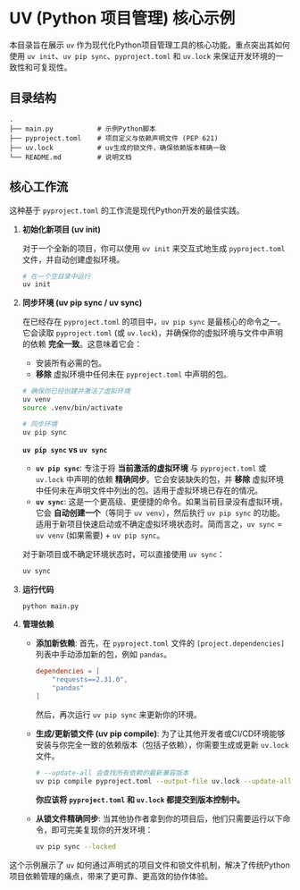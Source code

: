 # UV (Python 项目管理) 核心示例

本目录旨在展示 `uv` 作为现代化Python项目管理工具的核心功能，重点突出其如何使用 `uv init`、`uv pip sync`、`pyproject.toml` 和 `uv.lock` 来保证开发环境的一致性和可复现性。

## 目录结构

```
.
├── main.py           # 示例Python脚本
├── pyproject.toml    # 项目定义与依赖声明文件 (PEP 621)
├── uv.lock           # uv生成的锁文件，确保依赖版本精确一致
└── README.md         # 说明文档
```

## 核心工作流

这种基于 `pyproject.toml` 的工作流是现代Python开发的最佳实践。

1.  **初始化新项目 (uv init)**

    对于一个全新的项目，你可以使用 `uv init` 来交互式地生成 `pyproject.toml` 文件，并自动创建虚拟环境。

    ```bash
    # 在一个空目录中运行
    uv init
    ```

2.  **同步环境 (uv pip sync / uv sync)**

    在已经存在 `pyproject.toml` 的项目中，`uv pip sync` 是最核心的命令之一。它会读取 `pyproject.toml` (或 `uv.lock`)，并确保你的虚拟环境与文件中声明的依赖 **完全一致**。这意味着它会：
    -   安装所有必需的包。
    -   **移除** 虚拟环境中任何未在 `pyproject.toml` 中声明的包。

    ```bash
    # 确保你已经创建并激活了虚拟环境
    uv venv
    source .venv/bin/activate

    # 同步环境
    uv pip sync
    ```

    **`uv pip sync` vs `uv sync`**

    *   **`uv pip sync`**: 专注于将 **当前激活的虚拟环境** 与 `pyproject.toml` 或 `uv.lock` 中声明的依赖 **精确同步**。它会安装缺失的包，并 **移除** 虚拟环境中任何未在声明文件中列出的包。适用于虚拟环境已存在的情况。
    *   **`uv sync`**: 这是一个更高级、更便捷的命令。如果当前目录没有虚拟环境，它会 **自动创建一个**（等同于 `uv venv`），然后执行 `uv pip sync` 的功能。适用于新项目快速启动或不确定虚拟环境状态时。简而言之，`uv sync` = `uv venv` (如果需要) + `uv pip sync`。

    对于新项目或不确定环境状态时，可以直接使用 `uv sync`：
    ```bash
    uv sync
    ```

3.  **运行代码**

    ```bash
    python main.py
    ```

4.  **管理依赖**

    *   **添加新依赖**:
        首先，在 `pyproject.toml` 文件的 `[project.dependencies]` 列表中手动添加新的包，例如 `pandas`。
        ```toml
        dependencies = [
            "requests==2.31.0",
            "pandas"
        ]
        ```
        然后，再次运行 `uv pip sync` 来更新你的环境。

    *   **生成/更新锁文件 (uv pip compile)**:
        为了让其他开发者或CI/CD环境能够安装与你完全一致的依赖版本（包括子依赖），你需要生成或更新 `uv.lock` 文件。

        ```bash
        # --update-all 会查找所有依赖的最新兼容版本
        uv pip compile pyproject.toml --output-file uv.lock --update-all
        ```

        **你应该将 `pyproject.toml` 和 `uv.lock` 都提交到版本控制中。**

    *   **从锁文件精确同步**:
        当其他协作者拿到你的项目后，他们只需要运行以下命令，即可完美复现你的开发环境：
        ```bash
        uv pip sync --locked
        ```

这个示例展示了 `uv` 如何通过声明式的项目文件和锁文件机制，解决了传统Python项目依赖管理的痛点，带来了更可靠、更高效的协作体验。